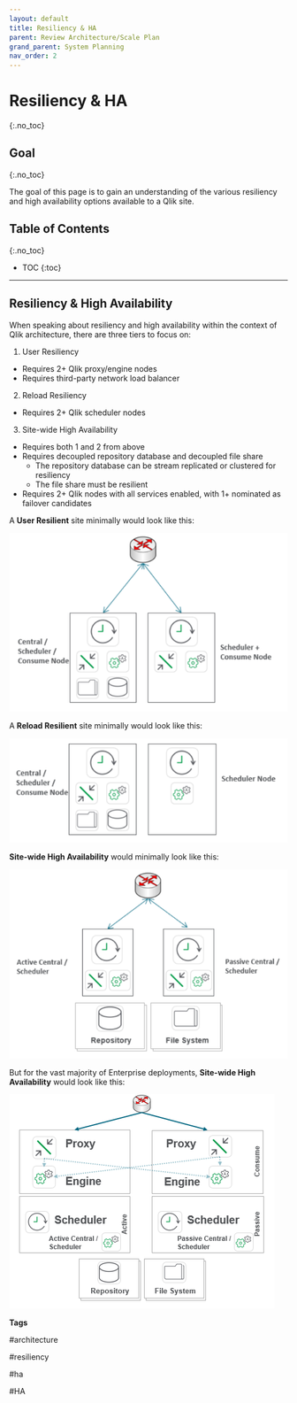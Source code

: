 ```yaml
---
layout: default
title: Resiliency & HA
parent: Review Architecture/Scale Plan
grand_parent: System Planning
nav_order: 2
---
```


# Resiliency & HA
{:.no_toc}

## Goal
{:.no_toc}

The goal of this page is to gain an understanding of the various resiliency and high availability options available to a Qlik site.

## Table of Contents
{:.no_toc}

* TOC
{:toc}

-------------------------

## Resiliency & High Availability

When speaking about resiliency and high availability within the context of Qlik architecture, there are three tiers to focus on:

1. User Resiliency
  - Requires 2+ Qlik proxy/engine nodes
  - Requires third-party network load balancer
  
2. Reload Resiliency
  - Requires 2+ Qlik scheduler nodes
  
3. Site-wide High Availability
  - Requires both 1 and 2 from above
  - Requires decoupled repository database and decoupled file share
    - The repository database can be stream replicated or clustered for resiliency
    - The file share must be resilient
  - Requires 2+ Qlik nodes with all services enabled, with 1+ nominated as failover candidates
  
A **User Resilient** site minimally would look like this:

![architecture-user_resilient.png](images/architecture-user_resilient.png)

A **Reload Resilient** site minimally would look like this:

![architecture-reload_resilient.png](images/architecture-reload_resilient.png)

**Site-wide High Availability** would minimally look like this:

![architecture-site_resilient.png](images/architecture-site_resilient.png)

But for the vast majority of Enterprise deployments, **Site-wide High Availability** would look like this:

![architecture-site_resilient.png](images/architecture-site_resilient-enterprise.png)

**Tags**

#architecture

#resiliency

#ha

#HA

&nbsp;
